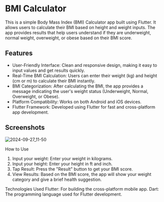 # BMI Calculator

This is a simple Body Mass Index (BMI) Calculator app built using Flutter. It allows users to calculate their BMI based on height and weight inputs. The app provides results that help users understand if they are underweight, normal weight, overweight, or obese based on their BMI score.

## Features
- User-Friendly Interface: Clean and responsive design, making it easy to input values and get results quickly.
- Real-Time BMI Calculation: Users can enter their weight (kg) and height (cm or m) to calculate their BMI instantly.
- BMI Categorization: After calculating the BMI, the app provides a message indicating the user's weight status (Underweight, Normal, Overweight, or Obese).
- Platform Compatibility: Works on both Android and iOS devices.
- Flutter Framework: Developed using Flutter for fast and cross-platform app development.

## Screenshots
![2024-09-27_11-50](https://github.com/user-attachments/assets/110bcaa8-4ba0-4278-bbd9-9bc0154a4715)


 How to Use
1. Input your weight: Enter your weight in kilograms.
2. Input your height: Enter your height in ft and inch.
3. Tap Result: Press the "Result" button to get your BMI score.
4. View Results: Based on the BMI score, the app will show your weight category and give a brief health suggestion.

 Technologies Used
Flutter: For building the cross-platform mobile app.
Dart: The programming language used for Flutter development.

 
